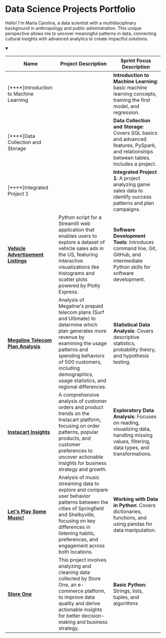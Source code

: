 <!DOCTYPE html>
<html lang="en">
<head>
    <meta charset="UTF-8">
    <meta name="viewport" content="width=device-width, initial-scale=1.0">
</head>
<body>
    <h1>Data Science Projects Portfolio</h1>
    <p>Hello! I'm María Carolina, a data scientist with a multidisciplinary background in anthropology and public administration. This unique perspective allows me to uncover meaningful patterns in data, connecting cultural insights with advanced analytics to create impactful solutions.</p>
     <details open>
<summary> </summary>

| Name                                | Project Description | Sprint Focus Description                                                                 |
|-------------------------------------|---------------------|-----------------------------------------------------------------------------------------|
| [****]Introduction to Machine Learning    |                     | **Introduction to Machine Learning**: basic machine learning concepts, training the first model, and regression.   |
| [****]Data Collection and Storage         |                     | **Data Collection and Storage**: Covers SQL basics and advanced features, PySpark, and relationships between tables. Includes a project. |
| [****]Integrated Project 1                |                     | **Integrated Project 1**: A project analyzing game sales data to identify success patterns and plan campaigns.    |
|[**Vehicle Advertisement Listings**](https://six-sprint.onrender.com/)| Python script for a Streamlit web application that enables users to explore a dataset of vehicle sales ads in the US, featuring interactive visualizations like histograms and scatter plots powered by Plotly Express. | **Software Development Tools**: Introduces command line, Git, GitHub, and intermediate Python skills for software development. |
| [**Megaline Telecom Plan Analysis**](https://github.com/carolinagles/datascience/tree/main/4.Statistical_data_analysis)| Analysis of Megaline's prepaid telecom plans (Surf and Ultimate) to determine which plan generates more revenue by examining the usage patterns and spending behaviors of 500 customers, including demographics, usage statistics, and regional differences.| **Statistical Data Analysis**: Covers descriptive statistics, probability theory, and hypothesis testing. |
| [**Instacart Insights**](https://github.com/carolinagles/datascience/blob/main/3.Data_wrangling/instacart_notebook.ipynb)| A comprehensive analysis of customer orders and product trends on the Instacart platform, focusing on order patterns, popular products, and customer preferences to uncover actionable insights for business strategy and growth. | **Exploratory Data Analysis**: Focuses on reading, visualizing data, handling missing values, filtering, data types, and transformations. |
| [**Let's Play Some Music!**](https://github.com/carolinagles/datascience/blob/main/2.Basic_python_II/music_notebook.ipynb) | Analysis of music streaming data to explore and compare user behavior patterns between the cities of Springfield and Shelbyville, focusing on key differences in listening habits, preferences, and engagement across both locations. | **Working with Data in Python**: Covers dictionaries, functions, and using pandas for data manipulation. |
| [**Store One**](https://github.com/carolinagles/datascience/blob/main/1.Basic_python/ecommerce_notebook.ipynb) | This project involves analyzing and cleaning data collected by Store One, an e-commerce platform, to improve data quality and derive actionable insights for better decision-making and business strategy. | **Basic Python**: Strings, lists, tuples, and algorithms|

</details>
</body>
</html>
